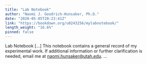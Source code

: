 ```yaml
---
title: "Lab Notebook"
author: "Naomi J. Goodrich-Hunsaker, Ph.D."
date: "2020-05-05T20:23:41Z"
link: "https://bookdown.org/u0243256/mylabnotebook/"
length_weight: "16.6%"
pinned: false
---
```


Lab Notebook [...] This notebook contains a general record of my experimental work. If additional information or further clarification is needed, email me at naomi.hunsaker@utah.edu. ...
